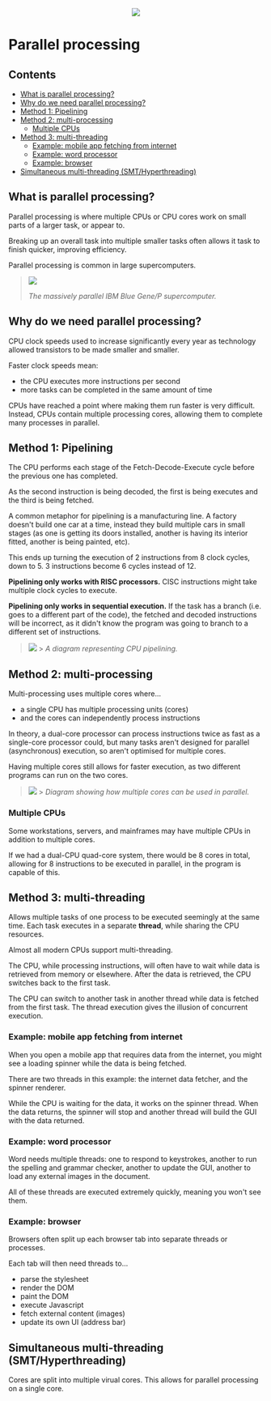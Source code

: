<p align="center">
  <img src="../../../common-assets/blob/main/images/bhasvic/bhasvic-rect-hills-text-small.png?raw=true">
</p>

# Parallel processing <!-- omit in toc -->

## Contents <!-- omit in toc -->

- [What is parallel processing?](#what-is-parallel-processing)
- [Why do we need parallel processing?](#why-do-we-need-parallel-processing)
- [Method 1: Pipelining](#method-1-pipelining)
- [Method 2: multi-processing](#method-2-multi-processing)
  - [Multiple CPUs](#multiple-cpus)
- [Method 3: multi-threading](#method-3-multi-threading)
  - [Example: mobile app fetching from internet](#example-mobile-app-fetching-from-internet)
  - [Example: word processor](#example-word-processor)
  - [Example: browser](#example-browser)
- [Simultaneous multi-threading (SMT/Hyperthreading)](#simultaneous-multi-threading-smthyperthreading)

## What is parallel processing?

Parallel processing is where multiple CPUs or CPU cores work on small parts of a larger task, or appear to.

Breaking up an overall task into multiple smaller tasks often allows it task to finish quicker, improving efficiency.

Parallel processing is common in large supercomputers.

> ![](img/ibm-blue-gene-p-supercomputer.jpg)
>
> _The massively parallel IBM Blue Gene/P supercomputer._

## Why do we need parallel processing?

CPU clock speeds used to increase significantly every year as technology allowed transistors to be made smaller and smaller.

Faster clock speeds mean:

- the CPU executes more instructions per second
- more tasks can be completed in the same amount of time

CPUs have reached a point where making them run faster is very difficult. Instead, CPUs contain multiple processing cores, allowing them to complete many processes in parallel.

## Method 1: Pipelining

The CPU performs each stage of the Fetch-Decode-Execute cycle before the previous one has completed.

As the second instruction is being decoded, the first is being executes and the third is being fetched.

A common metaphor for pipelining is a manufacturing line. A factory doesn't build one car at a time, instead they build multiple cars in small stages (as one is getting its doors installed, another is having its interior fitted, another is being painted, etc).

This ends up turning the execution of 2 instructions from 8 clock cycles, down to 5. 3 instructions become 6 cycles instead of 12.

**Pipelining only works with RISC processors.** CISC instructions might take multiple clock cycles to execute.

**Pipelining only works in sequential execution.** If the task has a branch (i.e. goes to a different part of the code), the fetched and decoded instructions will be incorrect, as it didn't know the program was going to branch to a different set of instructions.

> ![](img/pipelining.png) > _A diagram representing CPU pipelining._

## Method 2: multi-processing

Multi-processing uses multiple cores where...

- a single CPU has multiple processing units (cores)
- and the cores can independently process instructions

In theory, a dual-core processor can process instructions twice as fast as a single-core processor could, but many tasks aren't designed for parallel (asynchronous) execution, so aren't optimised for multiple cores.

Having multiple cores still allows for faster execution, as two different programs can run on the two cores.

> ![](img/parallel-processing.png) > _Diagram showing how multiple cores can be used in parallel._

### Multiple CPUs

Some workstations, servers, and mainframes may have multiple CPUs in addition to multiple cores.

If we had a dual-CPU quad-core system, there would be 8 cores in total, allowing for 8 instructions to be executed in parallel, in the program is capable of this.

## Method 3: multi-threading

Allows multiple tasks of one process to be executed seemingly at the same time. Each task executes in a separate **thread**, while sharing the CPU resources.

Almost all modern CPUs support multi-threading.

The CPU, while processing instructions, will often have to wait while data is retrieved from memory or elsewhere. After the data is retrieved, the CPU switches back to the first task.

The CPU can switch to another task in another thread while data is fetched from the first task. The thread execution gives the illusion of concurrent execution.

### Example: mobile app fetching from internet

When you open a mobile app that requires data from the internet, you might see a loading spinner while the data is being fetched.

There are two threads in this example: the internet data fetcher, and the spinner renderer.

While the CPU is waiting for the data, it works on the spinner thread. When the data returns, the spinner will stop and another thread will build the GUI with the data returned.

### Example: word processor

Word needs multiple threads: one to respond to keystrokes, another to run the spelling and grammar checker, another to update the GUI, another to load any external images in the document.

All of these threads are executed extremely quickly, meaning you won't see them.

### Example: browser

Browsers often split up each browser tab into separate threads or processes.

Each tab will then need threads to...

- parse the stylesheet
- render the DOM
- paint the DOM
- execute Javascript
- fetch external content (images)
- update its own UI (address bar)

## Simultaneous multi-threading (SMT/Hyperthreading)

Cores are split into multiple virual cores. This allows for parallel processing on a single core.
